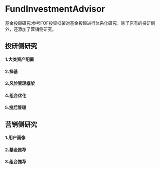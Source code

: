 # FundInvestmentAdvisor
基金投顾研究:参考FOF投资框架对基金投顾进行体系化研究，除了原有的投研侧外，还添加了营销侧研究。

## 投研侧研究
#### 1.大类资产配置
#### 2.择基
#### 3.风险管理框架
#### 4.组合优化
#### 5.投后管理

## 营销侧研究
#### 1.用户画像
#### 2.基金推荐
#### 3.组合推荐
